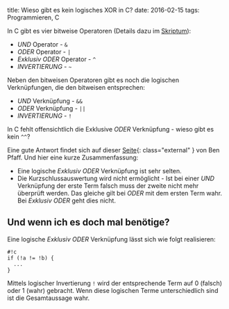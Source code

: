 title: Wieso gibt es kein logisches XOR in C?
date: 2016-02-15
tags: Programmieren, C

In C gibt es vier bitweise Operatoren (Details dazu im [Skriptum]({filename}/dic/mikrocontroller/bitmanipulation.md)):

* *UND* Operator - `&`
* *ODER* Operator - `|`
* *Exklusiv ODER* Operator - `^`
* *INVERTIERUNG* - `~`

Neben den bitweisen Operatoren gibt es noch die logischen Verknüpfungen, die den bitweisen entsprechen:

* *UND* Verknüpfung - `&&`
* *ODER* Verknüpfung - `||`
* *INVERTIERUNG* - `!`
<!-- PELICAN_BEGIN_SUMMARY -->
In C fehlt offensichtlich die Exklusive *ODER* Verknüpfung - wieso gibt es kein `^^`?

Eine gute Antwort findet sich auf dieser [Seite](http://benpfaff.org/writings/clc/logical-xor.html){: class="external" }
von Ben Pfaff. Und hier eine kurze Zusammenfassung:

* Eine logische *Exklusiv ODER* Verknüpfung ist sehr selten.
* Die Kurzschlussauswertung wird nicht ermöglicht - Ist bei einer *UND* Verknüpfung der erste Term falsch muss der zweite nicht
mehr überprüft werden. Das gleiche gilt bei *ODER* mit dem ersten Term wahr. Bei *Exklusiv ODER* geht dies nicht.
<!-- PELICAN_END_SUMMARY -->
## Und wenn ich es doch mal benötige?
Eine logische *Exklusiv ODER* Verknüpfung lässt sich wie folgt realisieren:

    #!c
    if (!a != !b) {
      ...
    }

Mittels logischer Invertierung `!` wird der entsprechende Term auf 0 (falsch) oder 1 (wahr) gebracht. Wenn diese logischen
Terme unterschiedlich sind ist die Gesamtaussage wahr.
